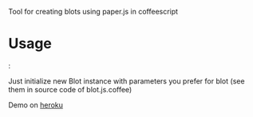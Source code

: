 Tool for creating blots using paper.js in coffeescript

<h1>Usage</h1>:

<p>Just initialize new Blot instance with parameters you prefer for blot (see them in source code of blot.js.coffee)</p>

<p>Demo on <a href="http://blotjs.herokuapp.com/">heroku</a></p>
